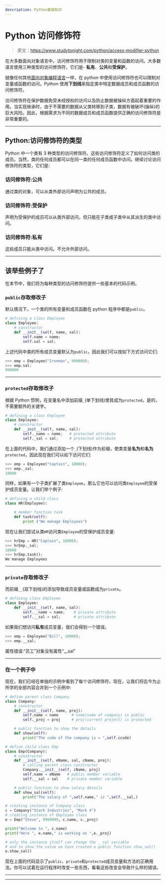 ```yaml
---
description: Python基础知识
---
```


# Python 访问修饰符

> 原文：<https://www.studytonight.com/python/access-modifier-python>

在大多数面向对象语言中，访问修饰符用于限制对类的变量和函数的访问。大多数语言使用三种类型的访问修饰符，它们是- **私有**、**公共**和**受保护**。

就像任何其他[面向对象编程语言](oops-basics-python)一样，在 python 中使用访问修饰符也可以限制对变量或函数的访问。Python 使用**下划线**来指定类中特定数据成员和成员函数的访问修饰符。

访问修饰符在保护数据免受未经授权的访问以及防止数据被操纵方面起着重要的作用。当实现继承时，由于不需要的数据从父类转移到子类，数据有被破坏(操纵)的巨大风险。因此，根据需求为不同的数据成员和成员函数提供正确的访问修饰符是非常重要的。

* * *

## Python:访问修饰符的类型

Python 中一个类有 3 种类型的访问修饰符。这些访问修饰符定义了如何访问类的成员。当然，类的任何成员都可以在同一类的任何成员函数中访问。继续讨论访问修饰符的类型，它们是:

### 访问修饰符:公共

通过类的对象，可以从类外部访问声明为公共的成员。

### 访问修饰符:受保护

声明为受保护的成员可以从类外部访问，但只能在子类或子类中从其派生的类中访问。

### 访问修饰符:私有

这些成员只能从类中访问。不允许外部访问。

* * *

## 该举些例子了

在本节中，我们将为每种类型的访问修饰符提供一些基本的代码示例。

### `public`存取修改子

默认情况下，一个类的所有变量和成员函数在 python 程序中都是`public`。

```py
# defining a class Employee
class Employee:
    # constructor
    def __init__(self, name, sal):
        self.name = name;
        self.sal = sal;
```

上述代码中类的所有成员变量默认为`public`，因此我们可以按如下方式访问它们:

```py
>>> emp = Employee("Ironman", 999000);
>>> emp.sal;
999000
```

* * *

### `protected`存取修改子

根据 Python 惯例，在变量名中添加前缀`_`(单下划线)使其成为`protected`。是的，不需要额外的关键字。

```py
# defining a class Employee
class Employee:
    # constructor
    def __init__(self, name, sal):
        self._name = name;   # protected attribute 
        self._sal = sal;     # protected attribute
```

在上面的代码中，我们通过添加一个`_`(下划线)作为前缀，使类变量**名为**和**名为** `protected`，因此现在我们可以如下访问它们:

```py
>>> emp = Employee("Captain", 10000);
>>> emp._sal;
10000
```

同样，如果有一个子类扩展了类`Employee`，那么它也可以访问类`Employee`的受保护成员变量。让我们举个例子:

```py
# defining a child class
class HR(Employee):

    # member function task
    def task(self):
        print ("We manage Employees")
```

现在让我们尝试从类`HR`访问类`Employee`的受保护成员变量:

```py
>>> hrEmp = HR("Captain", 10000);
>>> hrEmp._sal;
10000
>>> hrEmp.task();
We manage Employees
```

* * *

### `private`存取修改子

而前缀`__`(双下划线)的添加导致成员变量或函数成为`private`。

```py
# defining class Employee
class Employee:
    def __init__(self, name, sal):
        self.__name = name;    # private attribute 
        self.__sal = sal;      # private attribute
```

如果我们想访问**私有**成员变量，我们会得到一个错误。

```py
>>> emp = Employee("Bill", 10000);
>>> emp.__sal; 
```

属性错误:“员工”对象没有属性“__sal”

* * *

### 在一个例子中

现在，我们已经在单独的示例中看到了每个访问修饰符，现在，让我们将迄今为止所学的全部内容合并到一个示例中:

```py
# define parent class Company
class Company:
    # constructor
    def __init__(self, name, proj):
        self.name = name      # name(name of company) is public
        self._proj = proj     # proj(current project) is protected

    # public function to show the details
    def show(self):
        print("The code of the company is = ",self.ccode)

# define child class Emp
class Emp(Company):
    # constructor
    def __init__(self, eName, sal, cName, proj):
        # calling parent class constructor
        Company.__init__(self, cName, proj)
        self.name = eName   # public member variable
        self.__sal = sal    # private member variable

    # public function to show salary details
    def show_sal(self):
        print("The salary of ",self.name," is ",self.__sal,)

# creating instance of Company class
c = Company("Stark Industries", "Mark 4")
# creating instance of Employee class
e = Emp("Steve", 9999999, c.name, c._proj)

print("Welcome to ", c.name)
print("Here ", e.name," is working on ",e._proj)

# only the instance itself can change the __sal variable
# and to show the value we have created a public function show_sal()
e.show_sal()
```

现在上面的代码显示了`public`、`private`和`protected`成员变量和方法的正确用法。你可以试着在运行程序时改变一些东西，看看这些改变会导致什么样的错误。

* * *

* * *